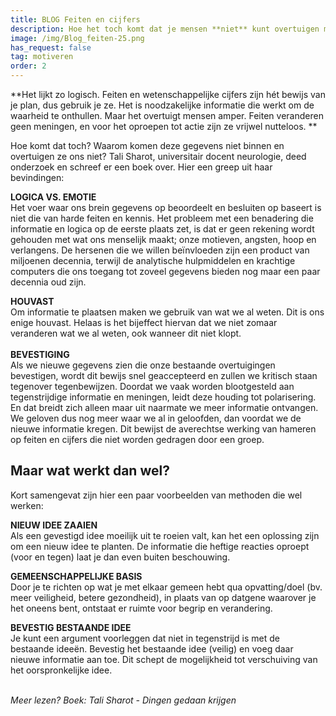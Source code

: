 ```yaml
---
title: BLOG Feiten en cijfers
description: Hoe het toch komt dat je mensen **niet** kunt overtuigen met feiten en cijfers
image: /img/Blog_feiten-25.png
has_request: false
tag: motiveren
order: 2
---
```


**Het lijkt zo logisch. Feiten en wetenschappelijke cijfers zijn hét bewijs van je plan, dus gebruik je ze. Het is noodzakelijke informatie die werkt om de waarheid te onthullen. Maar het overtuigt mensen amper. Feiten veranderen geen meningen, en voor het oproepen tot actie zijn ze vrijwel nutteloos. **

Hoe komt dat toch? Waarom komen deze gegevens niet binnen en overtuigen ze ons niet? Tali Sharot, universitair docent neurologie, deed onderzoek en schreef er een boek over. Hier een greep uit haar bevindingen:

**LOGICA VS. EMOTIE**<br>Het voer waar ons brein gegevens op beoordeelt en besluiten op baseert is niet die van harde feiten en kennis. Het probleem met een benadering die informatie en logica op de eerste plaats zet, is dat er geen rekening wordt gehouden met wat ons menselijk maakt; onze motieven, angsten, hoop en verlangens. De hersenen die we willen beïnvloeden zijn een product van miljoenen decennia, terwijl de analytische hulpmiddelen en krachtige computers die ons toegang tot zoveel gegevens bieden nog maar een paar decennia oud zijn. 

**HOUVAST**<br>Om informatie te plaatsen maken we gebruik van wat we al weten. Dit is ons enige houvast. Helaas is het bijeffect hiervan dat we niet zomaar veranderen wat we al weten, ook wanneer dit niet klopt.<br><br>**BEVESTIGING**<br>Als we nieuwe gegevens zien die onze bestaande overtuigingen bevestigen, wordt dit bewijs snel geaccepteerd en zullen we kritisch staan tegenover tegenbewijzen. Doordat we vaak worden blootgesteld aan tegenstrijdige informatie en meningen, leidt deze houding tot polarisering. En dat breidt zich alleen maar uit naarmate we meer informatie ontvangen. We geloven dus nog meer waar we al in geloofden, dan voordat we de nieuwe informatie kregen. Dit bewijst de averechtse werking van hameren op feiten en cijfers die niet worden gedragen door een groep. 

## Maar wat werkt dan wel?

Kort samengevat zijn hier een paar voorbeelden van methoden die wel werken:

**NIEUW IDEE ZAAIEN**<br>Als een gevestigd idee moeilijk uit te roeien valt, kan het een oplossing zijn om een nieuw idee te planten. De informatie die heftige reacties oproept (voor en tegen) laat je dan even buiten beschouwing.

**GEMEENSCHAPPELIJKE BASIS**<br>Door je te richten op wat je met elkaar gemeen hebt qua opvatting/doel (bv. meer veiligheid, betere gezondheid), in plaats van op datgene waarover je het oneens bent, ontstaat er ruimte voor begrip en verandering.

**BEVESTIG BESTAANDE IDEE**<br>Je kunt een argument voorleggen dat niet in tegenstrijd is met de bestaande ideeën. Bevestig het bestaande idee (veilig) en voeg daar nieuwe informatie aan toe. Dit schept de mogelijkheid tot verschuiving van het oorspronkelijke idee.

<br>*Meer lezen? Boek: Tali Sharot - Dingen gedaan krijgen*
